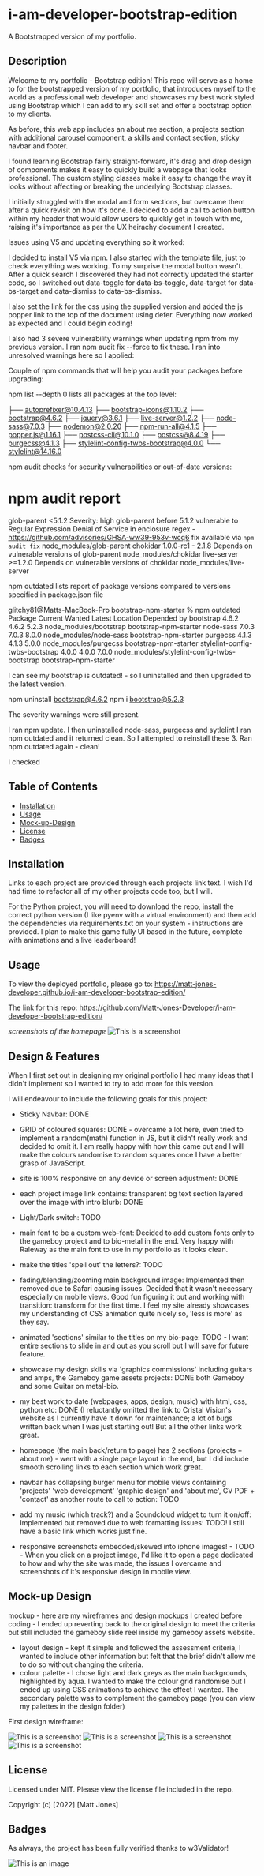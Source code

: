 # i-am-developer-bootstrap-edition
A Bootstrapped version of my portfolio.

## Description

Welcome to my portfolio - Bootstrap edition!
This repo will serve as a home to for the bootstrapped version of my portfolio, that introduces myself to the world as a professional web developer and showcases my best work styled using Bootstrap which I can add to my skill set and offer a bootstrap option to my clients. 

As before, this web app includes an about me section, a projects section with additional carousel component, a skills and contact section, sticky navbar and footer.

I found learning Bootstrap fairly straight-forward, it's drag and drop design of components makes it easy to quickly build a webpage that looks professional.  The custom styling classes make it easy to change the way it looks without affecting or breaking the underlying Bootstrap classes.

I initially struggled with the modal and form sections, but overcame them after a quick revisit on how it's done.
I decided to add a call to action button within my header that would allow users to quickly get in touch with me, raising it's importance as per the UX heirachy document I created. 

Issues using V5 and updating everything so it worked:

I decided to install V5 via npm.  I also started with the template file, just to check everything was working.  To my surprise the modal button wasn't.  After a quick search I discovered they had not correctly updated the starter code, so I switched out data-toggle for data-bs-toggle, data-target for data-bs-target and data-dismiss to data-bs-dismiss.

I also set the link for the css using the supplied version and added the js popper link to the top of the document using defer.  Everything now worked as expected and I could begin coding! 

I also had 3 severe vulnerability warnings when updating npm from my previous version.  I ran npm audit fix --force to fix these.  I ran into unresolved warnings here so I applied:

Couple of npm commands that will help you audit your packages before upgrading:

npm list --depth 0 lists all packages at the top level:

├── autoprefixer@10.4.13
├── bootstrap-icons@1.10.2
├── bootstrap@4.6.2
├── jquery@3.6.1
├── live-server@1.2.2
├── node-sass@7.0.3
├── nodemon@2.0.20
├── npm-run-all@4.1.5
├── popper.js@1.16.1
├── postcss-cli@10.1.0
├── postcss@8.4.19
├── purgecss@4.1.3
├── stylelint-config-twbs-bootstrap@4.0.0
└── stylelint@14.16.0


npm audit checks for security vulnerabilities or out-of-date versions:

# npm audit report

glob-parent  <5.1.2
Severity: high
glob-parent before 5.1.2 vulnerable to Regular Expression Denial of Service in enclosure regex - https://github.com/advisories/GHSA-ww39-953v-wcq6
fix available via `npm audit fix`
node_modules/glob-parent
  chokidar  1.0.0-rc1 - 2.1.8
  Depends on vulnerable versions of glob-parent
  node_modules/chokidar
    live-server  >=1.2.0
    Depends on vulnerable versions of chokidar
    node_modules/live-server


npm outdated lists report of package versions compared to versions specified in package.json file

glitchy81@Matts-MacBook-Pro bootstrap-npm-starter % npm outdated
Package                          Current  Wanted  Latest  Location                                      Depended by
bootstrap                          4.6.2   4.6.2   5.2.3  node_modules/bootstrap                        bootstrap-npm-starter
node-sass                          7.0.3   7.0.3   8.0.0  node_modules/node-sass                        bootstrap-npm-starter
purgecss                           4.1.3   4.1.3   5.0.0  node_modules/purgecss                         bootstrap-npm-starter
stylelint-config-twbs-bootstrap    4.0.0   4.0.0   7.0.0  node_modules/stylelint-config-twbs-bootstrap  bootstrap-npm-starter

I can see my bootstrap is outdated! - so I uninstalled and then upgraded to the latest version.

npm uninstall bootstrap@4.6.2
npm i bootstrap@5.2.3

The severity warnings were still present.

I ran npm update.
I then uninstalled node-sass, purgecss and sytlelint I ran npm outdated and it returned clean.  So I attempted to reinstall these 3.  Ran npm outdated again - clean!

I checked 
## Table of Contents

* [Installation](#installation)
* [Usage](#usage)
* [Mock-up-Design](#mock-up-design)
* [License](#license)
* [Badges](#badges)

## Installation

Links to each project are provided through each projects link text. I wish I'd had time to refactor all of my other projects code too, but I will.

For the Python project, you will need to download the repo, install the correct python version (I like pyenv with a virtual environment) and then add the dependencies via requirements.txt on your system - instructions are provided.  I plan to make this game fully UI based in the future, complete with animations and a live leaderboard!


## Usage

To view the deployed portfolio, please go to: https://matt-jones-developer.github.io/i-am-developer-bootstrap-edition/

The link for this repo: https://github.com/Matt-Jones-Developer/i-am-developer-bootstrap-edition/

*screenshots of the homepage*
![This is a screenshot](/assets/images/demo/bootstrap-edition_screenshot.png)


## Design & Features

When I first set out in designing my original portfolio I had many ideas that I didn't implement so I wanted to try to add more for this version.

I will endeavour to include the following goals for this project:

- Sticky Navbar: DONE
- GRID of coloured squares: DONE - overcame a lot here, even tried to implement a random(math) function in JS, but it didn't really work and decided to omit it.  I am really happy with how this came out and I will make the colours randomise to random squares once I have a better grasp of JavaScript.

- site is 100% responsive on any device or screen adjustment: DONE 
- each project image link contains: transparent bg text section layered over the image with intro blurb: DONE
- Light/Dark switch: TODO

- main font to be a custom web-font: Decided to add custom fonts only to the gameboy project and to bio-metal in the end.  Very happy with Raleway as the main font to use in my portfolio as it looks clean.
  
- make the titles 'spell out' the letters?: TODO
- fading/blending/zooming main background image: Implemented then removed due to Safari causing issues.  Decided that it wasn't necessary especially on mobile views. Good fun figuring it out and working with transition: transform for the first time.  I feel my site already showcases my understanding of CSS animation quite nicely so, 'less is more' as they say.

- animated 'sections' similar to the titles on my bio-page: TODO - I want entire sections to slide in and out as you scroll but I will save for future feature.

- showcase my design skills via 'graphics commissions' including guitars and amps, the Gameboy game assets projects: DONE both Gameboy and some Guitar on metal-bio.

- my best work to date (webpages, apps, design, music) with html, css, python etc: DONE (I reluctantly omitted the link to Cristal Vision's website as I currently have it down for maintenance; a lot of bugs written back when I was just starting out!  But all the other links work great.

- homepage (the main back/return to page) has 2 sections (projects + about me)  - went with a single page layout in the end, but I did include smooth scrolling links to each section which work great.

- navbar has collapsing burger menu for mobile views containing 'projects' 'web development' 'graphic design' and 'about me', CV PDF + 'contact' as another route to call to action: TODO 

- add my music (which track?) and a Soundcloud widget to turn it on/off: Implemented but removed due to web formatting issues: TODO! I still have a basic link which works just fine.

- responsive screenshots embedded/skewed into iphone images! - TODO - When you click on a project image, I'd like it to open a page dedicated to how and why the site was made, the issues I overcame and screenshots of it's responsive design in mobile view.

## Mock-up Design

mockup - here are my wireframes and design mockups I created before coding - I ended up reverting back to the original design to meet the criteria but still included the gameboy slide reel inside my gameboy assets website.

- layout design - kept it simple and followed the assessment criteria, I wanted to include other information but felt that the brief didn't allow me to do so without changing the criteria. 
- colour palette - I chose light and dark greys as the main backgrounds, highlighted by aqua.  I wanted to make the colour grid randomise but I ended up using CSS animations to achieve the effect I wanted.  The secondary palette was to complement the gameboy page (you can view my palettes in the design folder)

First design wireframe:

![This is a screenshot](/assets/images/design/jumbotron_header_wireframing.png)
![This is a screenshot](/assets/images/design/about_me_cards_wireframing.png)
![This is a screenshot](/assets/images/design/projects_grid_cards_wireframing.png)
![This is a screenshot](/assets/images/design/skills_contact_section_wireframing.png)


## License 

Licensed under MIT.  Please view the license file included in the repo.

Copyright (c) [2022] [Matt Jones]


## Badges

As always, the project has been fully verified thanks to w3Validator!

![This is an image](https://img.shields.io/w3c-validation/html?targetUrl=https%3A%2F%2Fvalidator.nu%2F)
